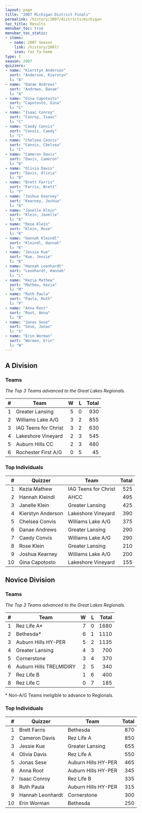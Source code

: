 ```yaml
---
layout: page
title: "2007 Michigan District Finals"
permalink: /history/2007/districts/michigan
toc_title: Results
menubar_toc: true
menubar_toc_static:
- items:
  - name: 2007 Season
    link: /history/2007/
    icon: fas fa-home
type: t
season: 2007
quizzers:
- name: "Kierstyn Anderson"
  sort: "Anderson, Kierstyn"
  l: "A"
- name: "Danae Andrews"
  sort: "Andrews, Danae"
  l: "A"
- name: "Gina Capotosto"
  sort: "Capotosto, Gina"
  l: "C"
- name: "Isaac Conroy"
  sort: "Conroy, Isaac"
  l: "C"
- name: "Caedy Convis"
  sort: "Convis, Caedy"
  l: "C"
- name: "Chelsea Convis"
  sort: "Convis, Chelsea"
  l: "C"
- name: "Cameron Davis"
  sort: "Davis, Cameron"
  l: "D"
- name: "Olivia Davis"
  sort: "Davis, Olivia"
  l: "D"
- name: "Brett Farris"
  sort: "Farris, Brett"
  l: "F"
- name: "Joshua Kearney"
  sort: "Kearney, Joshua"
  l: "K"
- name: "Janelle Klein"
  sort: "Klein, Janelle"
  l: "K"
- name: "Rose Klein"
  sort: "Klein, Rose"
  l: "K"
- name: "Hannah Kleindl"
  sort: "Kleindl, Hannah"
  l: "K"
- name: "Jessie Kue"
  sort: "Kue, Jessie"
  l: "K"
- name: "Hannah Leonhardt"
  sort: "Leonhardt, Hannah"
  l: "L"
- name: "Kezia Mathew"
  sort: "Mathew, Kezia"
  l: "M"
- name: "Ruth Paula"
  sort: "Paula, Ruth"
  l: "P"
- name: "Anna Root"
  sort: "Root, Anna"
  l: "R"
- name: "Jonas Sese"
  sort: "Sese, Jonas"
  l: "S"
- name: "Erin Worman"
  sort: "Worman, Erin"
  l: "W"
---
```


## A Division

### Teams

*The Top 3 Teams advanced to the Great Lakes Regionals.*

|    # | Team                 |    W |    L | Total |
| ---: | -------------------- | ---: | ---: | ----: |
|    1 | Greater Lansing      |    5 |    0 |   930 |
|    2 | Williams Lake A/G    |    3 |    2 |   855 |
|    3 | IAG Teens for Christ |    3 |    2 |   630 |
|    4 | Lakeshore Vineyard   |    2 |    3 |   545 |
|    5 | Auburn Hills CC      |    2 |    3 |   480 |
|    6 | Rochester First A/G  |    0 |    5 |    45 |

### Top Individuals

|    # | Quizzer           | Team                 | Total |
| ---: | ----------------- | -------------------- | ----: |
|    1 | Kezia Mathew      | IAG Teens for Christ |   525 |
|    2 | Hannah Kleindl    | AHCC                 |   495 |
|    3 | Janelle Klein     | Greater Lansing      |   425 |
|    4 | Kierstyn Anderson | Lakeshore Vineyard   |   390 |
|    5 | Chelsea Convis    | Williams Lake A/G    |   375 |
|    6 | Danae Andrews     | Greater Lansing      |   290 |
|    7 | Caedy Convis      | Williams Lake A/G    |   290 |
|    8 | Rose Klein        | Greater Lansing      |   210 |
|    9 | Joshua Kearney    | Williams Lake A/G    |   200 |
|   10 | Gina Capotosto    | Lakeshore Vineyard   |   155 |

## Novice Division

### Teams

*The Top 3 Teams advanced to the Great Lakes Regionals.*

|    # | Team                    |    W |    L | Total |
| ---: | ----------------------- | ---: | ---: | ----: |
|    1 | Rez Life A*             |    7 |    0 |  1680 |
|    2 | Bethesda*               |    6 |    1 |  1110 |
|    3 | Auburn Hills HY-PER     |    5 |    2 |  1135 |
|    4 | Greater Lansing         |    4 |    3 |   700 |
|    5 | Cornerstone             |    3 |    4 |   370 |
|    6 | Auburn Hills TRELMIDIRY |    2 |    5 |   340 |
|    7 | Rez Life B              |    1 |    6 |   400 |
|    8 | Rez Life C              |    0 |    7 |   185 |

\* Non-A/G Teams ineligible to advance to Regionals.

### Top Individuals

|    # | Quizzer          | Team                | Total |
| ---: | ---------------- | ------------------- | ----: |
|    1 | Brett Farris     | Bethesda            |   870 |
|    2 | Cameron Davis    | Rez Life A          |   850 |
|    3 | Jessie Kue       | Greater Lansing     |   655 |
|    4 | Olivia Davis     | Rez Life A          |   550 |
|    5 | Jonas Sese       | Auburn Hills HY-PER |   465 |
|    6 | Anna Root        | Auburn Hills HY-PER |   345 |
|    7 | Isaac Conroy     | Rez Life B          |   335 |
|    8 | Ruth Paula       | Auburn Hills HY-PER |   315 |
|    9 | Hannah Leonhardt | Cornerstone         |   300 |
|   10 | Erin Worman      | Bethesda            |   250 |